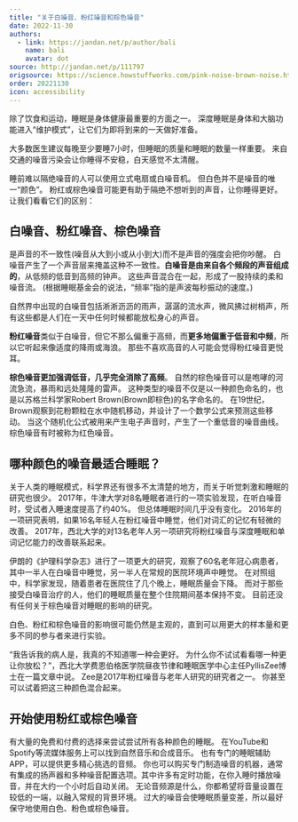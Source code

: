 ```yaml
---
title: "关于白噪音、粉红噪音和棕色噪音"
date: 2022-11-30
authors:
  - link: https://jandan.net/p/author/bali
    name: bali
    avatar: dot
source: http://jandan.net/p/111797
origsource: https://science.howstuffworks.com/pink-noise-brown-noise.htm
order: 20221130
icon: accessibility
---
```


除了饮食和运动，睡眠是身体健康最重要的方面之一。 深度睡眠是身体和大脑功能进入“维护模式”，让它们为即将到来的一天做好准备。

大多数医生建议每晚至少要睡7小时，但睡眠的质量和睡眠的数量一样重要。 来自交通的噪音污染会让你睡得不安稳，白天感觉不太清醒。

睡前难以隔绝噪音的人可以使用立式电扇或白噪音机。 但白色并不是噪音的唯一“颜色”。 粉红或棕色噪音可能更有助于隔绝不想听到的声音，让你睡得更好。 让我们看看它们的区别：

## 白噪音、粉红噪音、棕色噪音

是声音的不一致性(噪音从大到小或从小到大)而不是声音的强度会把你吵醒。 白噪音产生了一个声音层来掩盖这种不一致性。**白噪音是由来自各个频段的声音组成的**，从低频的低音到高频的钟声。 这些声音混合在一起，形成了一股持续的柔和噪音流。 (根据睡眠基金会的说法，“频率”指的是声波每秒振动的速度。)

自然界中出现的白噪音包括淅淅沥沥的雨声，潺潺的流水声，微风拂过树梢声，所有这些都是人们在一天中任何时候都能放松身心的声音。

**粉红噪音**类似于白噪音，但它不那么偏重于高频，而**更多地偏重于低音和中频**，所以它听起来像适度的降雨或海浪。 那些不喜欢高音的人可能会觉得粉红噪音更悦耳。

**棕色噪音更加强调低音，几乎完全消除了高频**。 自然的棕色噪音可以是咆哮的河流急流，暴雨和远处隆隆的雷声。 这种类型的噪音不仅是以一种颜色命名的，也是以苏格兰科学家Robert Brown(Brown即棕色)的名字命名的。 在19世纪，Brown观察到花粉颗粒在水中随机移动，并设计了一个数学公式来预测这些移动。 当这个随机化公式被用来产生电子声音时，产生了一个重低音的噪音曲线。 棕色噪音有时被称为红色噪音。

## 哪种颜色的噪音最适合睡眠？

关于人类的睡眠模式，科学界还有很多不太清楚的地方，而关于听觉刺激和睡眠的研究也很少。 2017年，牛津大学对8名睡眠者进行的一项实验发现，在听白噪音时，受试者入睡速度提高了约40%。 但总体睡眠时间几乎没有变化。 2016年的一项研究表明，如果16名年轻人在粉红噪音中睡觉，他们对词汇的记忆有轻微的改善。 2017年，西北大学的对13名老年人另一项研究将粉红噪音与深度睡眠和单词记忆能力的改善联系起来。

伊朗的《护理科学杂志》进行了一项更大的研究，观察了60名老年冠心病患者，其中一半人在白噪音中睡觉，另一半人在常规的医院环境声中睡觉。 在对照组中，科学家发现，随着患者在医院住了几个晚上，睡眠质量会下降。 而对于那些接受白噪音治疗的人，他们的睡眠质量在整个住院期间基本保持不变。 目前还没有任何关于棕色噪音对睡眠的影响的研究。

白色、粉红和棕色噪音的影响很可能仍然是主观的，直到可以用更大的样本量和更多不同的参与者来进行实验。

“我告诉我的病人是，我真的不知道哪一种会更好。 为什么你不试试看看哪一种更让你放松？”，西北大学费恩伯格医学院昼夜节律和睡眠医学中心主任PyllisZee博士在一篇文章中说。 Zee是2017年粉红噪音与老年人研究的研究者之一。 你甚至可以试着把这三种颜色混合起来。

## 开始使用粉红或棕色噪音

有大量的免费和付费的选择来尝试尝试所有各种颜色的睡眠。 在YouTube和Spotify等流媒体服务上可以找到自然音乐和合成音乐。 也有专门的睡眠辅助APP，可以提供更多精心挑选的音频。 你也可以购买专门制造噪音的机器，通常有集成的扬声器和多种噪音配置选项。其中许多有定时功能，在你入睡时播放噪音，并在大约一个小时后自动关闭。 无论音频源是什么，你都希望将音量设置在较低的一端，以融入常规的背景环境。 过大的噪音会使睡眠质量变差，所以最好保守地使用白色、粉色或棕色噪音。